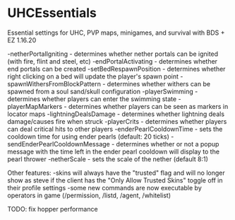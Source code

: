 # UHCEssentials
Essential settings for UHC, PVP maps, minigames, and survival with BDS + EZ 1.16.20

-netherPortalIgniting - determines whether nether portals can be ignited (with fire, flint and steel, etc)
-endPortalActivating - determines whether end portals can be created
-setBedRespawnPosition - determines whether right clicking on a bed will update the player's spawn point
-spawnWithersFromBlockPattern - determines whether withers can be spawned from a soul sand/skull configuration
-playerSwimming - determines whether players can enter the swimming state
-playerMapMarkers - determines whether players can be seen as markers in locator maps
-lightningDealsDamage - determines whether lightning deals damage/causes fire when struck
-playerCrits - determines whether players can deal critical hits to other players
-enderPearlCooldownTime - sets the cooldown time for using ender pearls (default: 20 ticks)
-sendEnderPearlCooldownMessage - determines whether or not a popup message with the time left in the ender pearl cooldown will display to the pearl thrower
-netherScale - sets the scale of the nether (default 8:1)

Other features:
-skins will always have the "trusted" flag and will no longer show as steve if the client has the "Only Allow Trusted Skins" toggle off in their profile settings
-some new commands are now executable by operators in game (/permission, /listd, /agent, /whitelist)

TODO: fix hopper performance